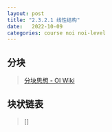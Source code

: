 ```yaml
---
layout: post
title: "2.3.2.1 线性结构"
date:   2022-10-09
categories: course noi noi-level
---
```


## 分块

> [分块思想 - OI Wiki](https://oi-wiki.org/ds/decompose/)

## 块状链表

> []